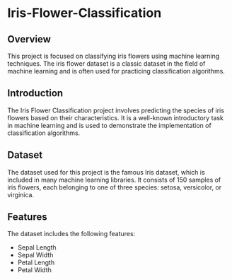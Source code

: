 # Iris-Flower-Classification

## Overview

This project is focused on classifying iris flowers using machine learning techniques. The iris flower dataset is a classic dataset in the field of machine learning and is often used for practicing classification algorithms.

## Introduction

The Iris Flower Classification project involves predicting the species of iris flowers based on their characteristics. It is a well-known introductory task in machine learning and is used to demonstrate the implementation of classification algorithms.

## Dataset

The dataset used for this project is the famous Iris dataset, which is included in many machine learning libraries. It consists of 150 samples of iris flowers, each belonging to one of three species: setosa, versicolor, or virginica.

## Features

The dataset includes the following features:

- Sepal Length
- Sepal Width
- Petal Length
- Petal Width

